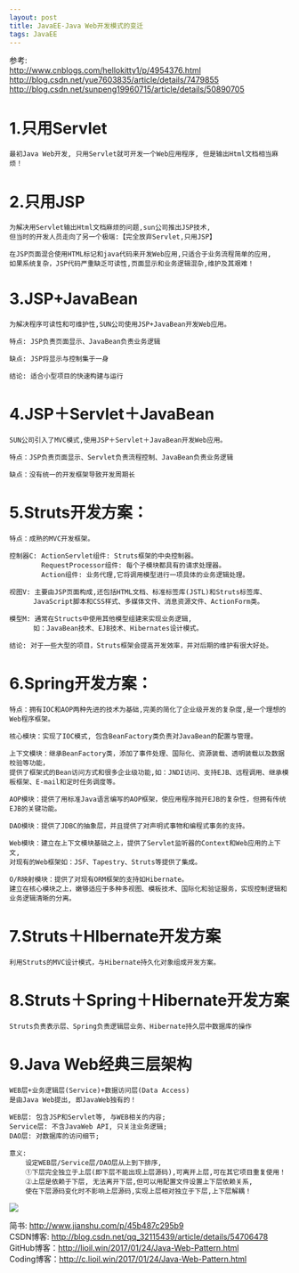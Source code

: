 ```yaml
---
layout: post
title: JavaEE-Java Web开发模式的变迁
tags: JavaEE
---
```

参考:  
	http://www.cnblogs.com/hellokitty1/p/4954376.html
	http://blog.csdn.net/yue7603835/article/details/7479855
	http://blog.csdn.net/sunpeng19960715/article/details/50890705
		
# 1.只用Servlet
	最初Java Web开发, 只用Servlet就可开发一个Web应用程序, 但是输出Html文档相当麻烦！
	
# 2.只用JSP
	为解决用Servlet输出Html文档麻烦的问题,sun公司推出JSP技术,
	但当时的开发人员走向了另一个极端:【完全放弃Servlet,只用JSP】
	
	在JSP页面混合使用HTML标记和java代码来开发Web应用,只适合于业务流程简单的应用,
	如果系统复杂，JSP代码严重缺乏可读性,页面显示和业务逻辑混杂,维护及其艰难！   

# 3.JSP+JavaBean
	为解决程序可读性和可维护性,SUN公司使用JSP+JavaBean开发Web应用。	
	
	特点: JSP负责页面显示、JavaBean负责业务逻辑
	
    缺点: JSP将显示与控制集于一身
	
	结论: 适合小型项目的快速构建与运行
	
# 4.JSP＋Servlet＋JavaBean
	SUN公司引入了MVC模式,使用JSP＋Servlet＋JavaBean开发Web应用。
	
	特点：JSP负责页面显示、Servlet负责流程控制、JavaBean负责业务逻辑
	
    缺点：没有统一的开发框架导致开发周期长

# 5.Struts开发方案：
    特点：成熟的MVC开发框架。
	
    控制器C: ActionServlet组件: Struts框架的中央控制器。
            RequestProcessor组件: 每个子模块都具有的请求处理器。
            Action组件: 业务代理,它将调用模型进行一项具体的业务逻辑处理。
			
	视图V: 主要由JSP页面构成,还包括HTML文档、标准标签库(JSTL)和Struts标签库、
		  JavaScript脚本和CSS样式、多媒体文件、消息资源文件、ActionForm类。
		  
	模型M: 通常在Structs中使用其他模型组建来实现业务逻辑,
		  如：JavaBean技术、EJB技术、Hibernates设计模式。
		  
	结论: 对于一些大型的项目，Struts框架会提高开发效率，并对后期的维护有很大好处。

# 6.Spring开发方案：
    特点：拥有IOC和AOP两种先进的技术为基础,完美的简化了企业级开发的复杂度,是一个理想的Web程序框架。
    
	核心模块：实现了IOC模式, 包含BeanFactory类负责对JavaBean的配置与管理。
	
	上下文模块：继承BeanFactory类，添加了事件处理、国际化、资源装载、透明装载以及数据校验等功能，
	提供了框架式的Bean访问方式和很多企业级功能,如：JNDI访问、支持EJB、远程调用、继承模板框架、E-mail和定时任务调度等。
			  
	AOP模块：提供了用标准Java语言编写的AOP框架，使应用程序抛开EJB的复杂性，但拥有传统EJB的关键功能。
	
	DAO模块：提供了JDBC的抽象层，并且提供了对声明式事物和编程式事务的支持。
	
	Web模块：建立在上下文模块基础之上，提供了Servlet监听器的Context和Web应用的上下文,
	对现有的Web框架如：JSF、Tapestry、Struts等提供了集成。
	
	O/R映射模块：提供了对现有ORM框架的支持如Hibernate。
	建立在核心模块之上，嫩够适应于多种多视图、模板技术、国际化和验证服务，实现控制逻辑和业务逻辑清晰的分离。

# 7.Struts＋HIbernate开发方案
    利用Struts的MVC设计模式，与Hibernate持久化对象组成开发方案。

# 8.Struts＋Spring＋Hibernate开发方案
    Struts负责表示层、Spring负责逻辑层业务、Hibernate持久层中数据库的操作

# 9.Java Web经典三层架构
	WEB层+业务逻辑层(Service)+数据访问层(Data Access)
	是由Java Web提出, 即JavaWeb独有的！
	
	WEB层: 包含JSP和Servlet等, 与WEB相关的内容;
	Service层: 不含JavaWeb API, 只关注业务逻辑;
	DAO层: 对数据库的访问细节;
	
	意义:		
		设定WEB层/Service层/DAO层从上到下排序,	
		①下层完全独立于上层(即下层不能出现上层源码),可离开上层,可在其它项目重复使用！
		②上层是依赖于下层, 无法离开下层,但可以用配置文件设置上下层依赖关系,
		使在下层源码变化时不影响上层源码,实现上层相对独立于下层,上下层解耦！	
	
![](http://img.blog.csdn.net/20160316002015045)

简书: http://www.jianshu.com/p/45b487c295b9   
CSDN博客: http://blog.csdn.net/qq_32115439/article/details/54706478   
GitHub博客：http://lioil.win/2017/01/24/Java-Web-Pattern.html   
Coding博客：http://c.lioil.win/2017/01/24/Java-Web-Pattern.html
